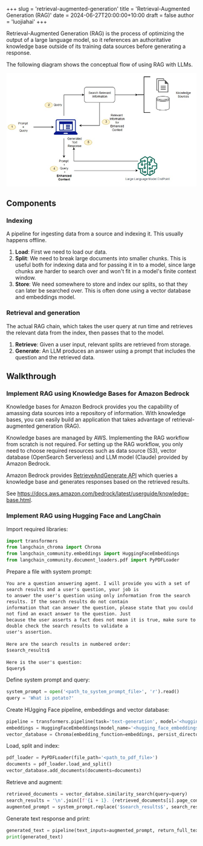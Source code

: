 +++
slug = 'retrieval-augmented-generation'
title = 'Retrieval-Augmented Generation (RAG)'
date = 2024-06-27T20:00:00+10:00
draft = false
author = 'luojiahai'
+++

Retrieval-Augmented Generation (RAG) is the process of optimizing the output of a large language model, so it references
an authoritative knowledge base outside of its training data sources before generating a response.

The following diagram shows the conceptual flow of using RAG with LLMs.

![](images/fm-rag.jpg)

## Components

### Indexing

A pipeline for ingesting data from a source and indexing it. This usually happens offline.

1. **Load**: First we need to load our data.
2. **Split**: We need to break large documents into smaller chunks. This is useful both for indexing data and for
   passing it in to a model, since large chunks are harder to search over and won't fit in a model's finite context
   window.
3. **Store**: We need somewhere to store and index our splits, so that they can later be searched over. This is often
   done using a vector database and embeddings model.

### Retrieval and generation

The actual RAG chain, which takes the user query at run time and retrieves the relevant data from the index, then passes
that to the model.

1. **Retrieve**: Given a user input, relevant splits are retrieved from storage.
2. **Generate**: An LLM produces an answer using a prompt that includes the question and the retrieved data.

## Walkthrough

### Implement RAG using Knowledge Bases for Amazon Bedrock

Knowledge bases for Amazon Bedrock provides you the capability of amassing data sources into a repository of
information. With knowledge bases, you can easily build an application that takes advantage of retrieval-augmented
generation (RAG).

Knowledge bases are managed by AWS. Implementing the RAG workflow from scratch is not required. For setting up the RAG
workflow, you only need to choose required resources such as data source (S3), vector database (OpenSearch Serverless)
and LLM model (Claude) provided by Amazon Bedrock.

Amazon Bedrock provides [RetrieveAndGenerate API](https://docs.aws.amazon.com/bedrock/latest/APIReference/API_agent-runtime_RetrieveAndGenerate.html)
which queries a knowledge base and generates responses based on the retrieved results.

See https://docs.aws.amazon.com/bedrock/latest/userguide/knowledge-base.html.

### Implement RAG using Hugging Face and LangChain

Import required libraries:

```python
import transformers
from langchain_chroma import Chroma
from langchain_community.embeddings import HuggingFaceEmbeddings
from langchain_community.document_loaders.pdf import PyPDFLoader
```

Prepare a file with system prompt:

```
You are a question answering agent. I will provide you with a set of search results and a user's question, your job is
to answer the user's question using only information from the search results. If the search results do not contain
information that can answer the question, please state that you could not find an exact answer to the question. Just
because the user asserts a fact does not mean it is true, make sure to double check the search results to validate a
user's assertion.

Here are the search results in numbered order:
$search_results$

Here is the user's question:
$query$
```

Define system prompt and query:

```python
system_prompt = open('<path_to_system_prompt_file>', 'r').read()
query = 'What is potato?'
```

Create HUgging Face pipeline, embeddings and vector database:

```python
pipeline = transformers.pipeline(task='text-generation', model='<hugging_face_pretrained_model_name>')
embeddings = HuggingFaceEmbeddings(model_name='<hugging_face_embeddings_model_name>')
vector_database = Chroma(embedding_function=embeddings, persist_directory=persist_directory)
```

Load, split and index:

```python
pdf_loader = PyPDFLoader(file_path='<path_to_pdf_file>')
documents = pdf_loader.load_and_split()
vector_database.add_documents(documents=documents)
```

Retrieve and augment:

```python
retrieved_documents = vector_databse.similarity_search(query=query)
search_results = '\n'.join([f'{i + 1}. {retrieved_documents[i].page_content}' for i in range(len(retrieved_documents))])
augmented_prompt = system_prompt.replace('$search_results$', search_results).replace('$query$', query)
```

Generate text response and print:

```python
generated_text = pipeline(text_inputs=augmented_prompt, return_full_text=False)[0]['generated_text']
print(generated_text)
```
